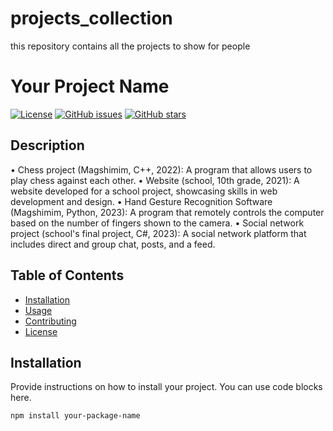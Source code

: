 # projects_collection
this repository contains all the projects to show for people
# Your Project Name

[![License](https://img.shields.io/badge/License-MIT-blue.svg)](LICENSE)
[![GitHub issues](https://img.shields.io/github/issues/yourusername/your-repository)](https://github.com/yourusername/your-repository/issues)
[![GitHub stars](https://img.shields.io/github/stars/yourusername/your-repository)](https://github.com/yourusername/your-repository/stargazers)

## Description

•	Chess project (Magshimim, C++, 2022): A program that allows users to play chess against each other.
•	Website (school, 10th grade, 2021): A website developed for a school project, showcasing skills in web development and design.
•	Hand Gesture Recognition Software (Magshimim, Python, 2023): A program that remotely controls the computer based on the number of fingers shown to the camera.
•	Social network project (school's final project, C#, 2023): A social network platform that includes direct and group chat, posts, and a feed. 


## Table of Contents

- [Installation](#installation)
- [Usage](#usage)
- [Contributing](#contributing)
- [License](#license)

## Installation

Provide instructions on how to install your project. You can use code blocks here.

```bash
npm install your-package-name
